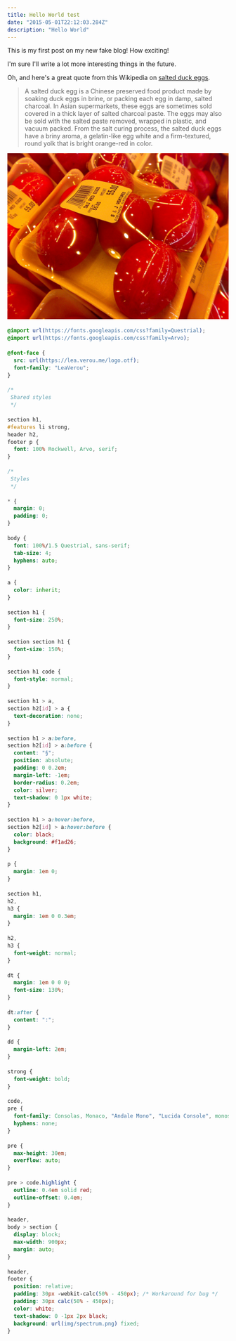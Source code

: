 ```yaml
---
title: Hello World test
date: "2015-05-01T22:12:03.284Z"
description: "Hello World"
---
```


This is my first post on my new fake blog! How exciting!

I'm sure I'll write a lot more interesting things in the future.

Oh, and here's a great quote from this Wikipedia on
[salted duck eggs](http://en.wikipedia.org/wiki/Salted_duck_egg).

> A salted duck egg is a Chinese preserved food product made by soaking duck
> eggs in brine, or packing each egg in damp, salted charcoal. In Asian
> supermarkets, these eggs are sometimes sold covered in a thick layer of salted
> charcoal paste. The eggs may also be sold with the salted paste removed,
> wrapped in plastic, and vacuum packed. From the salt curing process, the
> salted duck eggs have a briny aroma, a gelatin-like egg white and a
> firm-textured, round yolk that is bright orange-red in color.

![Chinese Salty Egg](./salty_egg.jpg)

```css
@import url(https://fonts.googleapis.com/css?family=Questrial);
@import url(https://fonts.googleapis.com/css?family=Arvo);

@font-face {
  src: url(https://lea.verou.me/logo.otf);
  font-family: "LeaVerou";
}

/*
 Shared styles
 */

section h1,
#features li strong,
header h2,
footer p {
  font: 100% Rockwell, Arvo, serif;
}

/*
 Styles
 */

* {
  margin: 0;
  padding: 0;
}

body {
  font: 100%/1.5 Questrial, sans-serif;
  tab-size: 4;
  hyphens: auto;
}

a {
  color: inherit;
}

section h1 {
  font-size: 250%;
}

section section h1 {
  font-size: 150%;
}

section h1 code {
  font-style: normal;
}

section h1 > a,
section h2[id] > a {
  text-decoration: none;
}

section h1 > a:before,
section h2[id] > a:before {
  content: "§";
  position: absolute;
  padding: 0 0.2em;
  margin-left: -1em;
  border-radius: 0.2em;
  color: silver;
  text-shadow: 0 1px white;
}

section h1 > a:hover:before,
section h2[id] > a:hover:before {
  color: black;
  background: #f1ad26;
}

p {
  margin: 1em 0;
}

section h1,
h2,
h3 {
  margin: 1em 0 0.3em;
}

h2,
h3 {
  font-weight: normal;
}

dt {
  margin: 1em 0 0 0;
  font-size: 130%;
}

dt:after {
  content: ":";
}

dd {
  margin-left: 2em;
}

strong {
  font-weight: bold;
}

code,
pre {
  font-family: Consolas, Monaco, "Andale Mono", "Lucida Console", monospace;
  hyphens: none;
}

pre {
  max-height: 30em;
  overflow: auto;
}

pre > code.highlight {
  outline: 0.4em solid red;
  outline-offset: 0.4em;
}

header,
body > section {
  display: block;
  max-width: 900px;
  margin: auto;
}

header,
footer {
  position: relative;
  padding: 30px -webkit-calc(50% - 450px); /* Workaround for bug */
  padding: 30px calc(50% - 450px);
  color: white;
  text-shadow: 0 -1px 2px black;
  background: url(img/spectrum.png) fixed;
}
```
